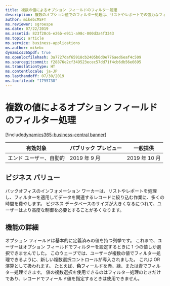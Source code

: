 ```yaml
---
title: 複数の値によるオプション フィールドのフィルター処理
description: 複数のオプション値でのフィルター処理は、リストやレポートでの強力なフィルター処理機能を補完します。
author: mikebcMSFT
ms.reviewer: sgroespe
ms.date: 07/22/2019
ms.assetid: 823f20c6-e26b-e911-a98c-000d3a4f3343
ms.topic: article
ms.service: business-applications
ms.author: mikebc
dynamics365pdf: true
ms.openlocfilehash: 3a7727daf65918cb2405b6d0e776aed6eaf4c509
ms.sourcegitcommit: f28876e2cf349523ecec57dd71f4cb6db56e6695
ms.translationtype: HT
ms.contentlocale: ja-JP
ms.lasthandoff: 07/30/2019
ms.locfileid: "1795738"
---
```

# <a name="filtering-option-fields-by-multiple-values"></a>複数の値によるオプション フィールドのフィルター処理
[!include[dynamics365-business-central banner](../includes/dynamics365-business-central.md)]

| 有効対象    |  パブリック プレビュー | 一般提供 | 
| ---------- | ---------- |---------- |
|エンド ユーザー、自動的|2019 年 9 月| 2019 年 10 月|


## <a name="business-value"></a>ビジネス バリュー
<!-- bv start -->
バックオフィスのインフォメーション ワーカーは、リストやレポートを処理し、フィルターを適用してデータを関連するレコードに絞り込む作業に、多くの時間を費やします。 ビジネス データベースのサイズが大きくなるにつれて、ユーザーはより高度な制御を必要とすることが多くなります。
<!-- bv end -->



## <a name="feature-details"></a>機能の詳細
<!--feature detail start -->
オプション フィールドは基本的に定義済みの値を持つ列挙です。 これまで、ユーザーはオプション フィールドでフィルターを設定するときに 1 つの値しか選択できませんでした。 このウェーブでは、ユーザーが複数の値でフィルター処理できるように、新しい複数選択コントロールが導入されました。 これは OR 演算として扱われます。 たとえば、**色**フィールドを赤、緑、または青でフィルター処理できます。 値の複数選択を使用できるのはフィルター処理のときだけであり、レコードでフィールド値を指定するときは使用できません。
<!--feature detail end -->











